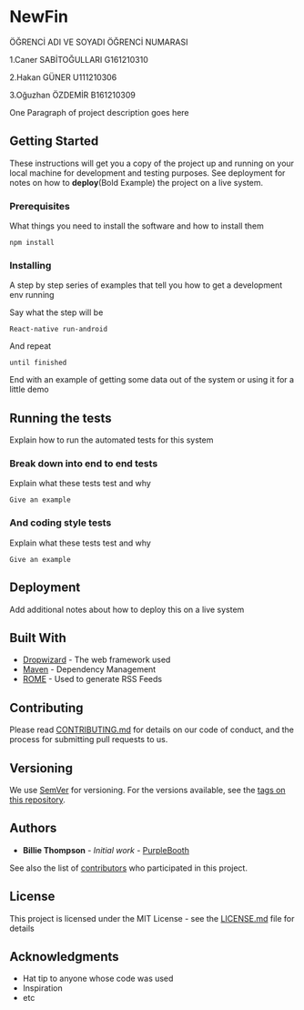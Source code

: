 
# NewFin

ÖĞRENCİ ADI VE SOYADI		ÖĞRENCİ NUMARASI

1.Caner SABİTOĞULLARI		G161210310

2.Hakan GÜNER			      U111210306

3.Oğuzhan ÖZDEMİR		    B161210309

One Paragraph of project description goes here

## [](https://github.com/yazilimperver/Utilities/blob/master/ReadMeTemplate.md#getting-started)Getting Started

These instructions will get you a copy of the project up and running on your local machine for development and testing purposes. See deployment for notes on how to  **deploy**(Bold Example) the project on a live system.

### [](https://github.com/yazilimperver/Utilities/blob/master/ReadMeTemplate.md#prerequisites)Prerequisites

What things you need to install the software and how to install them

```
npm install

```

### [](https://github.com/yazilimperver/Utilities/blob/master/ReadMeTemplate.md#installing)Installing

A step by step series of examples that tell you how to get a development env running

Say what the step will be

```
React-native run-android

```

And repeat

```
until finished

```

End with an example of getting some data out of the system or using it for a little demo

## [](https://github.com/yazilimperver/Utilities/blob/master/ReadMeTemplate.md#running-the-tests)Running the tests

Explain how to run the automated tests for this system

### [](https://github.com/yazilimperver/Utilities/blob/master/ReadMeTemplate.md#break-down-into-end-to-end-tests)Break down into end to end tests

Explain what these tests test and why

```
Give an example

```

### [](https://github.com/yazilimperver/Utilities/blob/master/ReadMeTemplate.md#and-coding-style-tests)And coding style tests

Explain what these tests test and why

```
Give an example

```

## [](https://github.com/yazilimperver/Utilities/blob/master/ReadMeTemplate.md#deployment)Deployment

Add additional notes about how to deploy this on a live system

## [](https://github.com/yazilimperver/Utilities/blob/master/ReadMeTemplate.md#built-with)Built With

-   [Dropwizard](http://www.dropwizard.io/1.0.2/docs/)  - The web framework used
-   [Maven](https://maven.apache.org/)  - Dependency Management
-   [ROME](https://rometools.github.io/rome/)  - Used to generate RSS Feeds

## [](https://github.com/yazilimperver/Utilities/blob/master/ReadMeTemplate.md#contributing)Contributing

Please read  [CONTRIBUTING.md](https://gist.github.com/PurpleBooth/b24679402957c63ec426)  for details on our code of conduct, and the process for submitting pull requests to us.

## [](https://github.com/yazilimperver/Utilities/blob/master/ReadMeTemplate.md#versioning)Versioning

We use  [SemVer](http://semver.org/)  for versioning. For the versions available, see the  [tags on this repository](https://github.com/your/project/tags).

## [](https://github.com/yazilimperver/Utilities/blob/master/ReadMeTemplate.md#authors)Authors

-   **Billie Thompson**  -  _Initial work_  -  [PurpleBooth](https://github.com/PurpleBooth)

See also the list of  [contributors](https://github.com/your/project/contributors)  who participated in this project.

## [](https://github.com/yazilimperver/Utilities/blob/master/ReadMeTemplate.md#license)License

This project is licensed under the MIT License - see the  [LICENSE.md](https://github.com/yazilimperver/Utilities/blob/master/LICENSE.md)  file for details

## [](https://github.com/yazilimperver/Utilities/blob/master/ReadMeTemplate.md#acknowledgments)Acknowledgments

-   Hat tip to anyone whose code was used
-   Inspiration
-   etc
